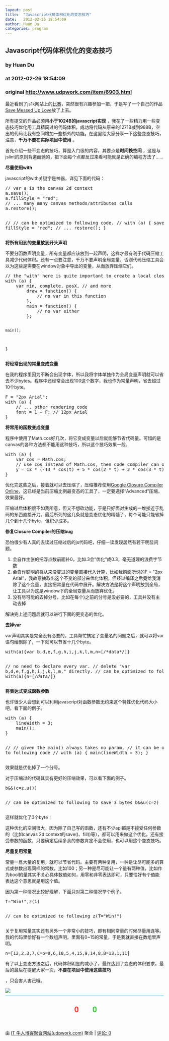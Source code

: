 ```yaml
---
layout: post
title:  "Javascript代码体积优化的变态技巧"
date:   2012-02-26 18:54:09
author: Huan Du
categories: program
---
```


## Javascript代码体积优化的变态技巧
### by Huan Du
### at 2012-02-26 18:54:09
### original <http://www.udpwork.com/item/6903.html>

<p>最近看到了js1k网站上的<a href="http://js1k.com/2012-love/">比赛</a>，突然很有兴趣参加一把，于是写了一个自己的作品<a href="http://js1k.com/2012-love/demo/1179">Save Messed Up Love</a>放了上去。</p>
<p>所有提交的作品必须用<strong>小于1024B的javascript实现</strong>
，我花了一些精力用一些变态技巧优化用工具精简过的代码体积，成功将代码从原来的1271B减到988B，空出的代码让我有空间增加一些额外的功能。在这里给大家分享一下这些变态技巧，注意，<strong>千万不要在实际项目中使用</strong>
。</p>
<p>首先介绍一些不变态的技巧，算是入门级的内容，其要点是<strong>时间换空间</strong>
，这是与jslint的原则背道而驰的，把下面每个点都反过来看可能就是正确的编程方法了……</p>
<p><strong>尽量使用with</strong>
</p>
<p>javascript的with关键字是神器，详见下面的代码：</p>
<pre>
// var a is the canvas 2d context
a.save();
a.fillStyle = &quot;red&quot;;
// ... many many canvas methods/attributes calls
a.restore();

//
// can be optimized to following code.
//
with (a) {
    save();
    fillStyle = &quot;red&quot;;
    // ...
    restore();
}
</pre><p><strong>将所有用到的变量放到开头声明</strong>
</p>
<p>不要分函数声明变量，所有变量都应该放到一起声明，这样才最有利于代码压缩工具减少代码体积。还有一点要注意，千万不要声明全局变量，否则代码压缩工具会以为这些是需要在window对象中导出的变量，从而放弃压缩它们。</p>
<pre>
// the &quot;with&quot; here is quite important to create a local closure for vars.
with (a) {
    var min, complete, posX, // and more
        draw = function() {
            // no var in this function
        },
        main = function() {
            // no var either
        };

    main();
}
</pre><p><strong>将经常出现的常量变成变量</strong>
</p>
<p>在我的程序里因为不断会出现字体，所以我将字体单独作为全局变量声明就可以省去不少bytes。程序中还经常会出现100这个数字，我也作为常量声明，省去超过10个byte。</p>
<pre>
F = &quot;2px Arial&quot;;
with (a) {
    // ... other rendering code
    font = 1 + F; // 12px Arial
}
</pre><p><strong>将常用的函数变成变量</strong>
</p>
<p>程序中使用了Math.cos好几次，将它变成变量以后就能够节省代码量。可惜的是canvas的各种方法都不能用这种技巧，所以这个技巧效果一般。</p>
<pre>
with (a) {
    var cos = Math.cos;
    // use cos instead of Math.cos, then code compiler can optimize it
    y = 13 * (-13 * cos(t) + 5 * cos(2 * t) + 2 * cos(3 * t) + cos(4 * t) + 13);
}
</pre><p>优化完这些之后，接着就可以去压缩了，压缩推荐使用<a href="http://closure-compiler.appspot.com/home">Google Closure Compiler Online</a>，这已经是当前压缩比例最变态的工具了，一定要选择“Advanced”压缩，效果最好。</p>
<p>压缩过后体积很不如我所意，但又不想砍功能，于是只好面对生成的一堆接近于乱码的东西直接开刀。最后所列的这几条就是变态优化的精髓了，每个可能只能省掉几个到十几个byte，但积少成多。</p>
<p><strong>修复Closure Compiler的压缩bug</strong>
</p>
<p>恐怕很少有人真的去读过压缩过后的js代码吧，仔细一读发现居然有若干明显问题。</p>
<ol><li>会自作主张的把浮点数前面补0，比如.3会“优化”成0.3，毫无道理的浪费字节数</li>
<li>会自作聪明的将从来没变过的变量直接代入计算，比如我前面所说的F = &quot;2px Arial&quot;，我故意抽取出这个不变的部分来优化体积，但经过编译之后竟给我消除了这个变量，直接把常量在代码中展开。解决方法是将这个声明放到全局，让工具以为这是window下的全局变量从而放弃优化。</li>
<li>没有尽可能的去掉分号，比如在每个}之前的分号是没必要的，工具并没有主动去掉</li>
</ol>
<p>解决完上述问题后就可以进行下面的更变态的优化。</p>
<p><strong>去掉var</strong>
</p>
<p>var声明其实是完全没有必要的，工具帮忙搞定了变量名的问题之后，就可以将var语句给删除了，一下就可以节省十几个byte。</p>
<pre>
with(a){var b,d,e,f,g,h,i,j,k,l,m,n=[/*data*/]}

// no need to declare every var.
// delete &quot;var b,d,e,f,g,h,i,j,k,l,m,&quot; directly.
// can be optimized to following
with(a){n=[/*data*/]}
</pre><p><strong>将表达式变成函数参数</strong>
</p>
<p>也许很少人会想到可以利用javascript对函数参数无约束这个特性优化代码大小吧，看下面的例子。</p>
<pre>
with (a) {
    lineWidth = 3;
    main();
}

//
// given the main() always takes no param,
// it can be optimized to following code
//
with (a) {
    main(lineWidth = 3);
}
</pre><p>效果就是优化掉了一个分号。</p>
<p>对于压缩过的代码其实有更好的压缩效果，可以看下面的例子。</p>
<pre>
b&amp;&amp;(c=z,u())

// can be optimized to following to save 3 bytes
b&amp;&amp;u(c=z)
</pre><p>这样就优化了3个byte！</p>
<p>这种优化的空间很大，因为除了自己写的函数，还有不少api都是不接受任何参数的（比如canvas 2d context的save()、fill()等），都可以用来做这个优化。还有接受参数的函数，只要确定后续多余的参数肯定不会使用，也可以用这个变态技巧。</p>
<p><strong>尽量复用常量</strong>
</p>
<p>常量一旦大量的复用，就可以节省代码。主要有两种复用，一种是让尽可能多的算式或参数出现同样的常数，比如100；另一种是尽可能让一个量有两种值，比如作为bool的量其实不关心具体数值如何，用零和非零表达即可，只要恰好有个值能表达这个意思就是用这个值。</p>
<p>因为第一种情况比较好理解，下面只对第二种情况举个例子。</p>
<pre>
T=&quot;Win!&quot;,z(1)

// can be optimized to following
z(T=&quot;Win!&quot;)
</pre><p>关于复用常量其实还有另外一个非常小的技巧，即有相同常量的时候尽量用连等。我的代码里恰好有一个数组声明，里面有0~15的常量，于是我就直接在数组里声明。</p>
<pre>
n=[12,2,3,7,C=o=0,6,10,5,4,15,9,14,8,B=13,1,11]
</pre><p>有了以上变态方法之后，代码体积明显的减小了，最终达到了变态的体积要求。最后的最后在提醒大家一次，<strong>不要在项目中使用这些技巧</strong>
，只会害人害己哦。</p>
<img src="http://www1.feedsky.com/t1/609890843/realdodo/feedsky/s.gif?r=http://item.feedsky.com/~feedsky/realdodo/~8631699/609890843/6015014/1/item.html">
			<div style="margin-top:8px;padding:6px 0;border-top:1px solid #3cf">
				<div style="text-align:center;margin:16px 0;padding:6px;border:0px dashed #999;font-family:arial;font-size:26px;font-weight:bold">
	<a href="http://www.udpwork.com/item/6903.html#review_form" title="不喜欢" style="text-decoration:none">
		<img src="http://www.udpwork.com//images/thumb_down24.gif" alt="">
		<span style="color:#f33">0</span>
	</a>
	   
	<a href="http://www.udpwork.com/item/6903.html#review_form" title="喜欢" style="text-decoration:none">
		<img src="http://www.udpwork.com//images/thumb_up24.gif" alt="">
		<span style="color:#3c3">0</span>
	</a>
</div>				<p>
					由 <a href="http://www.udpwork.com/">IT 牛人博客聚合网站(udpwork.com)</a> 聚合
					|
					<a href="http://www.udpwork.com/item/6903.html#reviews">评论: 0</a>
				</p>
			</div>